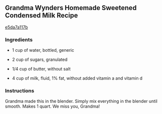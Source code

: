 ## Grandma Wynders Homemade Sweetened Condensed Milk Recipe

[e5da7a117b](http://tastykitchen.com/recipes/homemade-ingredients/grandma-wyndere28099s-homemade-sweetened-condensed-milk-recipe/)

### Ingredients

 - 1 cup of water, bottled, generic

 - 2 cup of sugars, granulated

 - 1/4 cup of butter, without salt

 - 4 cup of milk, fluid, 1% fat, without added vitamin a and vitamin d

### Instructions

Grandma made this in the blender. Simply mix everything in the blender until smooth. Makes 1 quart. We miss you, Grandma!